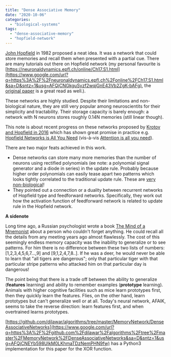 ```yaml
---
title: "Dense Associative Memory"
date: "2020-10-06"
categories: 
  - "biological-systems"
tags: 
  - "dense-associative-memory"
  - "hopfield-network"
---
```


[John Hopfield](https://www.youtube.com/watch?v=DKyzcbNr8WE) in 1982 proposed a neat idea. It was a network that could store memories and recall them when presented with a partial cue. There are many tutorials out there on Hopfield network (my personal favourite is [https://neuronaldynamics.epfl.ch/online/Ch17.S1.html](https://www.google.com/url?q=https%3A%2F%2Fneuronaldynamics.epfl.ch%2Fonline%2FCh17.S1.html&sa=D&sntz=1&usg=AFQjCNGkguSyzf2wqjGnE43Vb2ZgK-bAFg), the [original paper](https://www.google.com/url?q=https%3A%2F%2Fwww.pnas.org%2Fcontent%2F79%2F8%2F2554&sa=D&sntz=1&usg=AFQjCNH9Hx14XDoV7ImQ5QRiGlapmqyQag) is a great read as well.).

These networks are highly studied. Despite their limitations and non-biological nature, they are still very popular among neuroscientits for their simplicity and tractability. Their storage capacity is barely enough: a network with N neurons stores roughly 0.14N memories (still linear though).

This note is about recent progress on these networks proposed by [Krotov and Hopfield in 2016](https://www.google.com/url?q=https%3A%2F%2Farxiv.org%2Fabs%2F1606.01164&sa=D&sntz=1&usg=AFQjCNH3UjDPbTBmt30tPHiAjmysi92lfw) which has shown great promise in practice e.g. [Hopfield Networks is All You Need](https://www.google.com/url?q=https%3A%2F%2Farxiv.org%2Fabs%2F2008.02217&sa=D&sntz=1&usg=AFQjCNFz8IpDC5_hxJpKkf-Be76e47Mb9g) (vis-à-vis [Attention is all you need](https://www.google.com/url?q=https%3A%2F%2Fpapers.nips.cc%2Fpaper%2F7181-attention-is-all-you-need.pdf&sa=D&sntz=1&usg=AFQjCNH56HZZSxCt5XFFNJ9vJ66EUsHXNA)).

There are two major feats achieved in this work.

- Dense networks can store many more memories than the number of neurons using rectified polynomials (ee note: a polynomial signal generator and a diode in series) in the update rule. Probably because higher order polynomials can easily tease apart two patterns which looks tightly correlated to the traditional update rule. These are [very non-biological](https://www.google.com/url?q=https%3A%2F%2Farxiv.org%2Fabs%2F2008.06996&sa=D&sntz=1&usg=AFQjCNFDp-7In65kJP6viqs9cBTiJct89A)!
- They pointed out a connection or a duality between recurrent networks of Hopfield type and feedforward networks. Specifically, they work out how the activation function of feedforward network is related to update rule in the Hopfield network.

**A sidenote**

Long time ago, a Russian psychologist wrote a book [The Mind of a Mnemonist](https://books.google.co.in/books/about/The_Mind_of_a_Mnemonist.html?id=HTsSszl2ogcC&redir_esc=y) about a person who couldn't forget anything. He could recall all the details from any meeting years ago almost flawlessly. The cost of this seemingly endless memory capacity was the inability to generalize or to see patterns. For him there is no difference between these two lists of numbers: \[1,2,3,4,5,6,7...,9\] and \[9,1,2,4,7,8..\]. If he was a deer, he would never be able to learn that "all tigers are dangerous"; only that particular tiger with that particular stripe patterns who attacked him on that particular day is dangerous!

The point being that there is a trade off between the ability to generalize (**features** learning) and ability to remember examples (**prototype** learning). Animals with higher cognitive facilities such as mice learn prototypes first, then they quickly learn the features. Flies, on the other hand, learn prototypes but can't generalize well or at all. Today's neural network, AFAIK, seems to take the reverse direction: learn features first, and when overtrained learns prototypes.

[https://github.com/dilawar/algorithms/tree/master/MemoryNetwork/DenseAssociativeNetworks](https://www.google.com/url?q=https%3A%2F%2Fgithub.com%2Fdilawar%2Falgorithms%2Ftree%2Fmaster%2FMemoryNetwork%2FDenseAssociativeNetworks&sa=D&sntz=1&usg=AFQjCNEYb598UlkM0LKhmaTDzNemPHN9fw) has a Python3 implementation for this paper for the XOR function.
